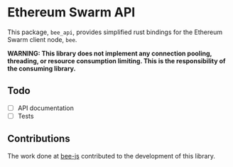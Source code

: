  # Ethereum Swarm API

This package, `bee_api`, provides simplified rust bindings for the Ethereum Swarm client node, `bee`.

**WARNING: This library does not implement any connection pooling, threading, or resource consumption limiting. This is the responsibility of the consuming library.**

## Todo

- [ ] API documentation
- [ ] Tests

## Contributions

The work done at [bee-js](https://github.com/ethersphere/bee-js) contributed to the development of this library.